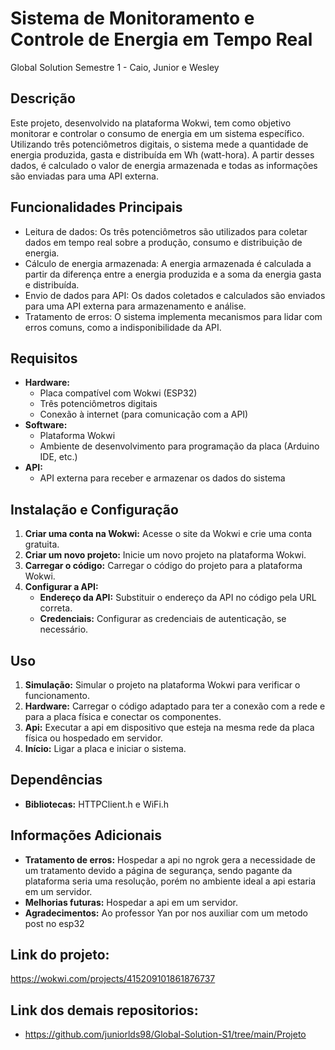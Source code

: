 # Sistema de Monitoramento e Controle de Energia em Tempo Real
Global Solution Semestre 1 - Caio, Junior e Wesley

## Descrição
Este projeto, desenvolvido na plataforma Wokwi, tem como objetivo monitorar e controlar o consumo de energia em um sistema específico. Utilizando três potenciômetros digitais, o sistema mede a quantidade de energia produzida, gasta e distribuída em Wh (watt-hora). A partir desses dados, é calculado o valor de energia armazenada e todas as informações são enviadas para uma API externa.

## Funcionalidades Principais
* Leitura de dados: Os três potenciômetros são utilizados para coletar dados em tempo real sobre a produção, consumo e distribuição de energia.
* Cálculo de energia armazenada: A energia armazenada é calculada a partir da diferença entre a energia produzida e a soma da energia gasta e distribuída.
* Envio de dados para API: Os dados coletados e calculados são enviados para uma API externa para armazenamento e análise.
* Tratamento de erros: O sistema implementa mecanismos para lidar com erros comuns, como a indisponibilidade da API.

## Requisitos
* **Hardware:**
    * Placa compatível com Wokwi (ESP32)
    * Três potenciômetros digitais
    * Conexão à internet (para comunicação com a API)
* **Software:**
    * Plataforma Wokwi
    * Ambiente de desenvolvimento para programação da placa (Arduino IDE, etc.)
* **API:**
    * API externa para receber e armazenar os dados do sistema

## Instalação e Configuração
1. **Criar uma conta na Wokwi:** Acesse o site da Wokwi e crie uma conta gratuita.
2. **Criar um novo projeto:** Inicie um novo projeto na plataforma Wokwi.
3. **Carregar o código:** Carregar o código do projeto para a plataforma Wokwi.
4. **Configurar a API:**
    * **Endereço da API:** Substituir o endereço da API no código pela URL correta.
    * **Credenciais:** Configurar as credenciais de autenticação, se necessário.

## Uso
1. **Simulação:** Simular o projeto na plataforma Wokwi para verificar o funcionamento.
2. **Hardware:** Carregar o código adaptado para ter a conexão com a rede e para a placa física e conectar os componentes.
2. **Api:** Executar a api em dispositivo que esteja na mesma rede da placa física ou hospedado em servidor.
3. **Início:** Ligar a placa e iniciar o sistema.

## Dependências
* **Bibliotecas:** HTTPClient.h e WiFi.h


## Informações Adicionais
* **Tratamento de erros:** Hospedar a api no ngrok gera a necessidade de um tratamento devido a página de segurança, sendo pagante da plataforma seria uma resolução, porém no ambiente ideal a api estaria em um servidor.
* **Melhorias futuras:** Hospedar a api em um servidor.
* **Agradecimentos:** Ao professor Yan por nos auxiliar com um metodo post no esp32

## Link do projeto:
https://wokwi.com/projects/415209101861876737

## Link dos demais repositorios:
* https://github.com/juniorlds98/Global-Solution-S1/tree/main/Projeto
